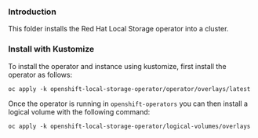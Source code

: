 ### Introduction

This folder installs the Red Hat Local Storage operator into a cluster.

### Install with Kustomize

To install the operator and instance using kustomize, first install the operator as follows:

```
oc apply -k openshift-local-storage-operator/operator/overlays/latest
```

Once the operator is running in `openshift-operators` you can then install a logical volume with the following command:

```
oc apply -k openshift-local-storage-operator/logical-volumes/overlays
```
